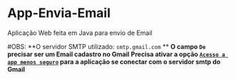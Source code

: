 # App-Envia-Email

Aplicação Web feita em Java para envio de Email

#OBS:
  **O servidor SMTP utilizado: `smtp.gmail.com` **
  **O campo `De` precisar ser um Email cadastro no Gmail**
  **Precisa ativar a opção [`Acesso a app menos seguro`](https://myaccount.google.com/lesssecureapps) para a aplicação se conectar com o servidor smtp do Gmail**
